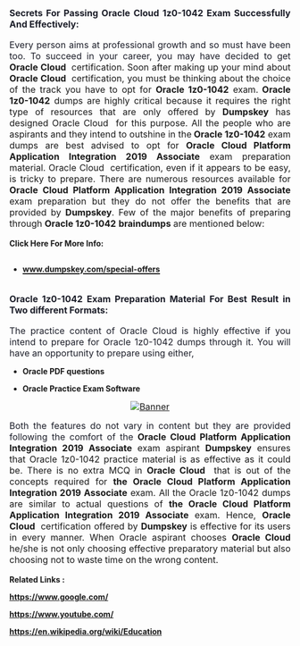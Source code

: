<h2 style="margin: 0cm 0cm 0.0001pt; text-align: justify;"><span style="font-size:12pt"><span new="" roman="" style="font-family:" times=""><strong><span arial="" style="font-family:"><span style="color:#1c1e29">Secrets For Passing Oracle Cloud  1z0-1042 Exam Successfully And Effectively:</span></span></strong></span></span></h2>

<p style="margin:0cm; margin-bottom:.0001pt; text-align:justify; margin-right:0cm; margin-left:0cm"> </p>

<p style="margin:0cm; margin-bottom:.0001pt; text-align:justify; margin-right:0cm; margin-left:0cm"><span style="font-size:12pt"><span new="" roman="" style="font-family:" times=""><span arial="" style="font-family:"><span style="color:#1c1e29">Every person aims at professional growth and so must have been too. To succeed in your career, you may have decided to get</span></span><strong style="white-space:pre-wrap"><span arial="" style="font-family:"> Oracle Cloud </span></strong><span style="white-space:pre-wrap"> certification. Soon after making up your mind about </span><strong style="white-space:pre-wrap"><span arial="" style="font-family:">Oracle Cloud </span></strong><span style="white-space:pre-wrap"> certification, you must be thinking about the choice of the track you have to opt for </span><strong style="white-space:pre-wrap"><span arial="" style="font-family:">Oracle 1z0-1042</span></strong><span style="white-space:pre-wrap"> exam.</span><strong style="white-space:pre-wrap"><span arial="" style="font-family:"> Oracle 1z0-1042</span></strong><span style="white-space:pre-wrap"> dumps are highly critical because it requires the right type of resources that are only offered by </span><strong style="white-space:pre-wrap"><span arial="" style="font-family:">Dumpskey</span></strong><span style="white-space:pre-wrap"> has designed Oracle Cloud  for this purpose. All the people who are aspirants and they intend to outshine in the</span><strong style="white-space:pre-wrap"><span arial="" style="font-family:"> Oracle 1z0-1042</span></strong><span style="white-space:pre-wrap"> exam dumps are best advised to opt for </span><strong style="white-space:pre-wrap"><span arial="" style="font-family:">Oracle Cloud Platform Application Integration 2019 Associate</span></strong><span style="white-space:pre-wrap"> exam preparation material. Oracle Cloud  certification, even if it appears to be easy, is tricky to prepare. There are numerous resources available for </span><strong style="white-space:pre-wrap"><span arial="" style="font-family:">Oracle Cloud Platform Application Integration 2019 Associate</span></strong><span style="white-space:pre-wrap"> exam preparation but they do not offer the benefits that are provided by </span><strong style="white-space:pre-wrap"><span arial="" style="font-family:">Dumpskey</span></strong><span style="white-space:pre-wrap">. Few of the major benefits of preparing through </span><strong style="white-space:pre-wrap"><span arial="" style="font-family:">Oracle 1z0-1042</span></strong><span style="white-space:pre-wrap"> <strong>braindumps</strong> are mentioned below: </span></span></span></p>

<p style="margin:0cm; margin-bottom:.0001pt; text-align:justify; margin-right:0cm; margin-left:0cm"> </p>

<p style="margin:0cm; margin-bottom:.0001pt; text-align:justify; margin-right:0cm; margin-left:0cm"><span style="font-size:14px;"><strong>Click Here For More Info:</strong></span></p>

<ul>
	<li>
	<h2><a href="https://www.dumpskey.com/special-offers"><span style="font-size:14px;"><strong>www.dumpskey.com/special-offers</strong></span></a></h2>
	</li>
</ul>

<p style="margin:0cm; margin-bottom:.0001pt; text-align:justify; margin-right:0cm; margin-left:0cm"> </p>

<h3 style="margin: 0cm 0cm 0.0001pt; text-align: justify;"><span style="font-size:12pt"><span new="" roman="" style="font-family:" times=""><strong><span arial="" style="font-family:"><span style="color:#1c1e29">Oracle 1z0-1042 Exam Preparation Material For Best Result in Two different Formats:</span></span></strong></span></span></h3>

<p style="margin:0cm; margin-bottom:.0001pt; text-align:justify; margin-right:0cm; margin-left:0cm"> </p>

<p style="margin:0cm; margin-bottom:.0001pt; text-align:justify; margin-right:0cm; margin-left:0cm"><span style="font-size:12pt"><span new="" roman="" style="font-family:" times=""><span arial="" style="font-family:"><span style="color:#1c1e29">The practice content of Oracle Cloud  is highly effective if you intend to prepare for Oracle 1z0-1042 dumps through it. You will have an opportunity to prepare using either,</span></span></span></span></p>

<ul>
	<li style="margin: 0cm 0cm 0.0001pt; text-align: justify;">
	<p><span style="font-size:14px;"><strong>Oracle PDF questions</strong></span></p>
	</li>
	<li style="margin: 0cm 0cm 0.0001pt; text-align: justify;">
	<p><span style="font-size:14px;"><strong>Oracle Practice Exam Software</strong></span></p>
	</li>
</ul>

<p style="text-align: center;"><a href="https://www.dumpskey.com/oracle/1z0-1042-braindumps"><span style="font-size:12pt"><span new="" roman="" style="font-family:" times=""><span style="white-space:pre-wrap"><span style="white-space:pre-wrap"><img src="http://soperdoper.com/search_portal/uploads/general_banners/1532338720_BANNER-8.jpg" alt="Banner"/></span></span></span></span></a></p>

<p style="margin:0cm; margin-bottom:.0001pt; text-align:justify; margin-right:0cm; margin-left:0cm"><span style="font-size:12pt"><span new="" roman="" style="font-family:" times=""><span arial="" style="font-family:"><span style="color:#1c1e29">Both the features do not vary in content but they are provided following the comfort of the </span></span><strong style="white-space:pre-wrap"><span arial="" style="font-family:">Oracle Cloud Platform Application Integration 2019 Associate</span></strong><span style="white-space:pre-wrap"> exam aspirant <strong>D</strong></span><strong style="white-space:pre-wrap"><span style="white-space:pre-wrap"><span arial="" style="font-family:">umpskey</span></span></strong><span style="white-space:pre-wrap"> ensures that Oracle 1z0-1042 practice material is as effective as it could be. There is no extra MCQ in </span><strong style="white-space:pre-wrap"><span arial="" style="font-family:">Oracle Cloud </span></strong><span style="white-space:pre-wrap"> that is out of the concepts required for </span><strong style="white-space:pre-wrap"><span arial="" style="font-family:">the Oracle Cloud Platform Application Integration 2019 Associate</span></strong><span style="white-space:pre-wrap"> exam. All the Oracle 1z0-1042 dumps are similar to actual questions of </span><strong style="white-space:pre-wrap"><span arial="" style="font-family:">the Oracle Cloud Platform Application Integration 2019 Associate</span></strong><span style="white-space:pre-wrap"> exam. Hence, </span><strong style="white-space:pre-wrap"><span arial="" style="font-family:">Oracle Cloud </span></strong><span style="white-space:pre-wrap"> certification offered by <strong>D</strong></span><strong style="white-space:pre-wrap"><span style="white-space:pre-wrap"><span arial="" style="font-family:">umpskey</span></span></strong><span style="white-space:pre-wrap"> is effective for its users in every manner. When Oracle aspirant chooses </span><strong style="white-space:pre-wrap"><span arial="" style="font-family:">Oracle Cloud </span></strong><span style="white-space:pre-wrap"> he/she is not only choosing effective preparatory material but also choosing not to waste time on the wrong content.</span></span></span></p>

<p style="margin:0cm; margin-bottom:.0001pt; text-align:justify; margin-right:0cm; margin-left:0cm"> </p>

<p style="margin: 0cm 0cm 0.0001pt;"><strong>Related Links :</strong></p>

<p><strong><a href="https://www.google.com/">https://www.google.com/</a></strong></p>

<p><strong><a href="https://www.youtube.com/">https://www.youtube.com/</a></strong></p>

<p><strong><a href="https://en.wikipedia.org/wiki/Education">https://en.wikipedia.org/wiki/Education</a></strong></p>
